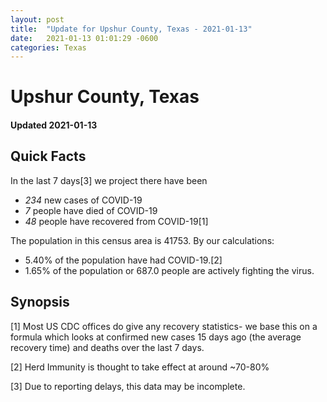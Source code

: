 ```yaml
---
layout: post
title:  "Update for Upshur County, Texas - 2021-01-13"
date:   2021-01-13 01:01:29 -0600
categories: Texas
---
```


# Upshur County, Texas
#### Updated 2021-01-13

## Quick Facts

In the last 7 days[3] we project there have been
- *234* new cases of COVID-19
- *7* people have died of COVID-19
- *48* people have recovered from COVID-19[1]

The population in this census area is 41753. By our calculations:
- 5.40% of the population have had COVID-19.[2]
- 1.65% of the population or 687.0 people are actively fighting the virus.

## Synopsis




[1] Most US CDC offices do give any recovery statistics- we base this on a formula which looks at confirmed new cases
15 days ago (the average recovery time) and deaths over the last 7 days.

[2] Herd Immunity is thought to take effect at around ~70-80%

[3] Due to reporting delays, this data may be incomplete.
 
    